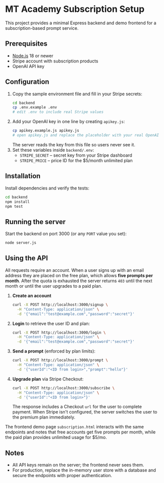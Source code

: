 # MT Academy Subscription Setup

This project provides a minimal Express backend and demo frontend for a subscription-based prompt service.

## Prerequisites
- [Node.js](https://nodejs.org/) 18 or newer
- Stripe account with subscription products
- OpenAI API key

## Configuration
1. Copy the sample environment file and fill in your Stripe secrets:
   ```bash
   cd backend
   cp .env.example .env
   # edit .env to include real Stripe values
   ```
2. Add your OpenAI key in one line by creating `apikey.js`:
   ```bash
   cp apikey.example.js apikey.js
   # open apikey.js and replace the placeholder with your real OpenAI key
   ```
   The server reads the key from this file so users never see it.
3. Set these variables inside `backend/.env`:
   - `STRIPE_SECRET` – secret key from your Stripe dashboard
   - `STRIPE_PRICE` – price ID for the $5/month unlimited plan

## Installation
Install dependencies and verify the tests:
```bash
cd backend
npm install
npm test
```

## Running the server
Start the backend on port 3000 (or any `PORT` value you set):
```bash
node server.js
```

## Using the API
All requests require an account. When a user signs up with an email address they are placed on the free plan, which allows **five prompts per month**. After the quota is exhausted the server returns `403` until the next month or until the user upgrades to a paid plan.
1. **Create an account**
   ```bash
   curl -X POST http://localhost:3000/signup \
     -H "Content-Type: application/json" \
     -d '{"email":"test@example.com","password":"secret"}'
   ```
2. **Login** to retrieve the user ID and plan:
   ```bash
   curl -X POST http://localhost:3000/login \
     -H "Content-Type: application/json" \
     -d '{"email":"test@example.com","password":"secret"}'
   ```
3. **Send a prompt** (enforced by plan limits):
   ```bash
   curl -X POST http://localhost:3000/prompt \
     -H "Content-Type: application/json" \
     -d '{"userId":"<ID from login>","prompt":"hello"}'
   ```
4. **Upgrade plan** via Stripe Checkout:
   ```bash
   curl -X POST http://localhost:3000/subscribe \
     -H "Content-Type: application/json" \
     -d '{"userId":"<ID from login>"}'
   ```
   The response includes a Checkout `url` for the user to complete payment. When Stripe isn't configured, the server switches the user to the premium plan immediately.

The frontend demo page `subscription.html` interacts with the same endpoints and notes that free accounts get five prompts per month, while the paid plan provides unlimited usage for $5/mo.

## Notes
- All API keys remain on the server; the frontend never sees them.
- For production, replace the in-memory user store with a database and secure the endpoints with proper authentication.
